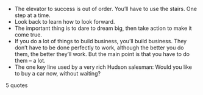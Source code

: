  - The elevator to success is out of order. You’ll have to use the stairs. One step at a time.
 - Look back to learn how to look forward.
 - The important thing is to dare to dream big, then take action to make it come true.
 - If you do a lot of things to build business, you’ll build business. They don’t have to be done perfectly to work, although the better you do them, the better they’ll work. But the main point is that you have to do them – a lot.
 - The one key line used by a very rich Hudson salesman: Would you like to buy a car now, without waiting?

5 quotes